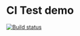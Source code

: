 # CI Test demo

[![Build status](https://ci.appveyor.com/api/projects/status/igcp7x0n20tf4eq5?svg=true)](https://ci.appveyor.com/project/AnytaLeon/map)
